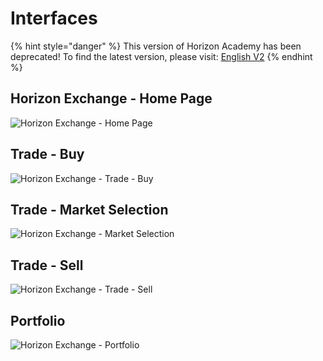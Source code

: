 # Interfaces

{% hint style="danger" %}
This version of Horizon Academy has been deprecated! To find the latest version, please visit: [English V2](https://academy.horizonprotocol.com/)
{% endhint %}

## Horizon Exchange - Home Page

![Horizon Exchange - Home Page](../.gitbook/assets/Horizon\_Exchange\_UI\_Sneak\_Peek\_-\_Home.jpg)

## Trade - Buy

![Horizon Exchange - Trade - Buy](../.gitbook/assets/Horizon\_Exchange\_UI\_Sneak\_Peek\_-\_Trade\_-\_Buy.png)

## Trade - Market Selection

![Horizon Exchange - Market Selection](../.gitbook/assets/Horizon\_Exchange\_UI\_Sneak\_Peek\_-\_Market\_Selection.png)

## Trade - Sell

![Horizon Exchange - Trade - Sell](../.gitbook/assets/Horizon\_Exchange\_UI\_Sneak\_Peek\_-\_Trade\_-\_Sell.png)

## Portfolio

![Horizon Exchange - Portfolio](../.gitbook/assets/Horizon\_Exchange\_UI\_Sneak\_Peek\_-\_Portfolio.png)

